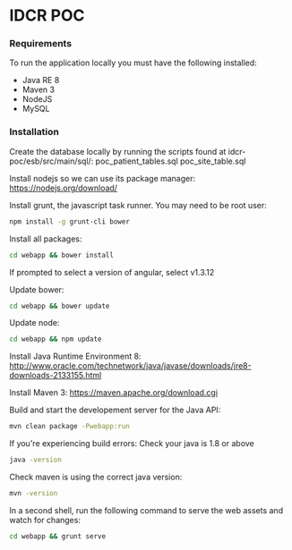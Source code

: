 IDCR POC
=========

### Requirements

To run the application locally you must have the following installed:
* Java RE 8
* Maven 3
* NodeJS
* MySQL

### Installation

Create the database locally by running the scripts found at idcr-poc/esb/src/main/sql/:
poc_patient_tables.sql
poc_site_table.sql

Install nodejs so we can use its package manager:
https://nodejs.org/download/

Install grunt, the javascript task runner. You may need to be root user:
```sh
npm install -g grunt-cli bower
```

Install all packages:
```sh
cd webapp && bower install
```
If prompted to select a version of angular, select v1.3.12

Update bower:
```sh
cd webapp && bower update
```

Update node:
```sh
cd webapp && npm update
```

Install Java Runtime Environment 8:
http://www.oracle.com/technetwork/java/javase/downloads/jre8-downloads-2133155.html

Install Maven 3:
https://maven.apache.org/download.cgi

Build and start the developement server for the Java API:
```sh
mvn clean package -Pwebapp:run
```

If you're experiencing build errors:
Check your java is 1.8 or above
```sh
java -version
```

Check maven is using the correct java version:
```sh
mvn -version 
```

In a second shell, run the following command to serve the web assets and watch for changes:
```sh
cd webapp && grunt serve
```




